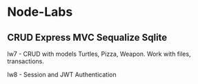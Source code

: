 # Node-Labs
CRUD Express MVC Sequalize Sqlite
---------------------------------

lw7 - CRUD with models Turtles,  Pizza, Weapon. Work with files, transactions.  

lw8 - Session and JWT Authentication
